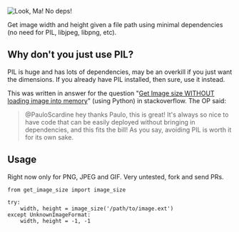 ![Look, Ma! No deps!](https://raw.github.com/scardine/image_size/master/lookmanodeps.png)

Get image width and height given a file path using minimal dependencies (no need for PIL, libjpeg, libpng, etc).


Why don't you just use PIL?
---------------------------

PIL is huge and has lots of dependencies, may be an overkill if you just want the dimensions. 
If you already have PIL installed, then sure, use it instead.

This was written in answer for the question "[Get Image size WITHOUT loading image into memory](http://stackoverflow.com/questions/15800704/python-get-image-size-without-loading-image-into-memory/)"
(using Python) in stackoverflow. The OP said:

> @PauloScardine hey thanks Paulo, this is great! It's always so nice to have code 
that can be easily deployed without bringing in dependencies, and this fits the bill! 
As you say, avoiding PIL is worth it for its own sake.

Usage
-----

Right now only for PNG, JPEG and GIF. Very untested, fork and send PRs.

    from get_image_size import image_size
    
    try:
        width, height = image_size('/path/to/image.ext')
    except UnknownImageFormat:
        width, height = -1, -1
        
